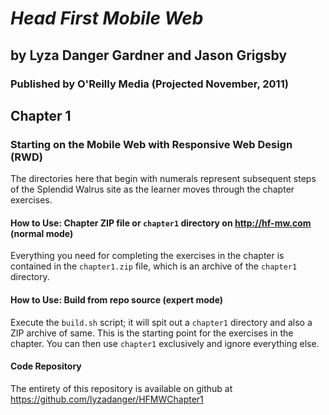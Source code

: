 *Head First Mobile Web*
=======================
## by Lyza Danger Gardner and Jason Grigsby
### Published by O'Reilly Media (Projected November, 2011)

Chapter 1
---------
### Starting on the Mobile Web with Responsive Web Design (RWD)

The directories here that begin with numerals represent subsequent steps of the Splendid Walrus site as the learner moves through the chapter exercises.

#### How to Use: Chapter ZIP file or `chapter1` directory on <http://hf-mw.com> (normal mode)
Everything you need for completing the exercises in the chapter is contained in the `chapter1.zip` file, which is an archive of the `chapter1` directory.

#### How to Use: Build from repo source (expert mode)
Execute the `build.sh` script; it will spit out a `chapter1` directory and also a ZIP archive of same. This is the starting point for the exercises in the chapter. You can then use `chapter1` exclusively and ignore everything else.

#### Code Repository
The entirety of this repository is available on github at <https://github.com/lyzadanger/HFMWChapter1>